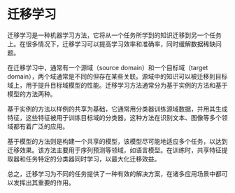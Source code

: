 # 迁移学习
迁移学习是一种机器学习方法，它将从一个任务所学到的知识迁移到另一个任务上。在很多情况下，迁移学习可以提高学习效率和准确率，同时缓解数据稀缺问题。

在迁移学习中，通常有一个源域（source domain）和一个目标域（target domain），两个域通常是不同的但存在某些关联。源域中的知识可以被迁移到目标域上，用于提升目标域模型的性能。迁移学习方法通常分为基于实例的方法和基于模型的方法两种。

基于实例的方法以样例的共享为基础，它通常用分类器训练源域数据，并用其生成特征，这些特征被用于训练目标域的分类器。这种方法在识别文本、图像等多个领域都有着广泛的应用。

基于模型的方法则是构建一个共享的模型，该模型尽可能地适应多个任务，以达到迁移效果。该方法主要用于序列预测等领域，如语言模型。在训练时，共享特征提取器和任务特定的分类器同时学习，以最大化迁移效益。

总之，迁移学习为不同的任务提供了一种有效的解决方案，在诸多应用场景中都可以发挥出其重要的作用。
